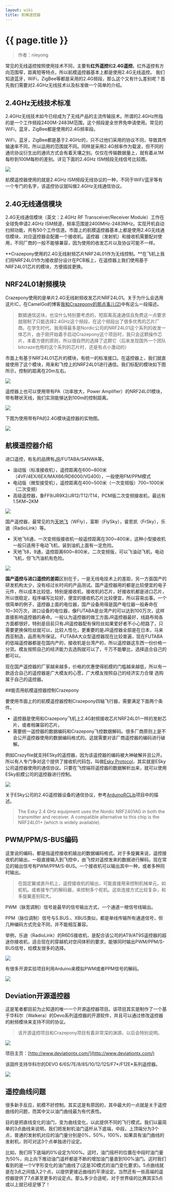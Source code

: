 ```yaml
---
layout: wiki
title: 航模遥控器
---
```


# {{ page.title }}

> 作者：nieyong

常见的无线遥控按照使用技术不同，主要有**红外遥控**和**2.4G遥控**。红外遥控有方向范围窄，距离短等特点，所以航模遥控器基本上都是使用2.4G无线遥控。 我们知道蓝牙，WiFi，ZigBee等都是采用的2.4G频段，那么这个又有什么差别呢？首先我们需要对2.4GHz无线技术以及标准做一个简单的介绍。

## 2.4GHz无线技术标准
2.4GHz无线技术如今已经成为了无线产品的主流传输技术。所谓的2.4GHz所指的是一个工作频段2400M-2483M范围，这个频段是全世界免申请使用。常见的WiFi，蓝牙，ZigBee都是使用的2.4G频率段。

WiFi，蓝牙，ZigBee都是基于2.4GHz的，只不过他们采用的协议不同，导致其传输速率不同，所以运用的范围就不同。同样是采用2.4G频率作为载波，但不同的通讯协议衍生出的通讯方式会有着天壤之别。仅仅在传输数据量上，就有着从1M每秒到100M每秒的差别。详见下面的2.4GHz ISM频段无线信号比较图。

![](/assets/img/2-4.gif)

航模遥控器使用的就是2.4GHz ISM频段无线协议的一种，不同于WiFi/蓝牙等有一个专门的名字，该遥控协议就叫做2.4GHz无线通信协议。

## 2.4G无线通信模块
2.4G无线通信模块（英文：2.4GHz RF Transceiver/Receiver Module）工作在全球免申请2.4GHz ISM频道，频率范围是2400MHz-2483MHz。实现开机自动扫频功能，共有50个工作信道。市面上的航模遥控器基本上都是使用2.4G无线通信模块，对应遥控器会配置一个接收机。遥控器（发射机）和接收机需要配对使用，不同厂商的一般不能够兼容，因为使用的收发芯片以及协议可能不一样。

**Crazepony使用的2.4G无线射频芯片NRF24L01作为无线控制。**在飞机上我们将NRF24L01作为接收部分设计在PCB板上，在遥控器上我们使用基于NRF24L01芯片的模块，方便插拔更换。

## NRF24L01射频模块
Crazepony使用的是单片2.4G无线射频收发芯片NRF24L01。关于为什么会选用这片IC，在CamelGo的博客[我和Crazepony的那点事儿(2)](http://www.crazepony.com/2014/05/29/story-with-crazepony-2.html)中有这么一段描述。

>数据通信这块，也没什么特别要考虑的，短距离高速通信且免费这一点要求就限制了只能选择2.4GHz这个频段，在这个频段出了很多优秀的芯片厂商。在学生时代，我用得最多是Nordic公司的NRF24L01这个系列的收发一体芯片，由于刚开始着手启动Crazepony这个项目时，我只会这颗操作芯片，本着方便的原则，所以很自然的选择了这颗它（后来发现国外一个团队bitcraze也用的这个系列的芯片时，还是有点小激动的）

市面上有基于NRF24L01芯片的模块，有统一的标准接口。在遥控器上，我们就直接使用了这个模块，用来和飞控上的NRF24L01进行通信。我们标配的模块如下图所示，控制的距离在20m左右。

![](/assets/img/rm-ctrl-7.jpg)

遥控器上也可以使用带有PA（功率放大，Power Amplifier）的NRF24L01模块，带有鞭状天线，我们实测能够达到100m的控制距离。

![](/assets/img/rm-ctrl-8.png)

下图为使用带有PA的2.4G模块遥控器的实物图。

![](/assets/img/antenna-3.jpg)

## 航模遥控器介绍

进口遥控，有名的品牌有[JR](http://www.jramericas.com/)/FUTABA/SANWA等。

* 油动版（标准接收机），遥控距离在600~800米（4VF/4EX/6EX/MAX66/RD6000/VG400），一般使用FM/PPM模式
* 电动版（微型接受机），遥控距离在400~500米（一次变频版）700~1000米（二次变频）
* 高级遥控器，象FF9/JR9X2/JR12/T12/T14，PCM版二次变频接收机，最远有1.5KM~2KM

![](/assets/img/rm-ctrl-2.jpg)

国产遥控器，最常见的为[天地飞](http://www.wflysz.com)（WFly），富斯（FlySky），睿思凯（FrSky），乐迪（RadioLink）等。

* 天地飞6通，一次变频版接收机一般遥控距离在300~400米，这种小型接收机一般只适用于电动飞机，装到油机上面有一定危险。
* 天地飞8，9通，遥控距离600~800米，二次变频版，可以飞油动飞机，电动飞机，但飞汽油机有危险。

![](/assets/img/rm-ctrl-3.jpg)

**国产遥控与进口遥控的差距**区别在于，一是无线电技术上的差距，另一方面国产的研发机构太少，没有经过长时间的产品测试。国产遥控器用的都是比较便宜的电子元件，所以成本比较低，特别是接收机，接收机的芯片，好接收机都是进口芯片，所以很稳定，程序编写比较好，便宜的接收机芯片比较便宜，所以容易出事。一个很简单的例子，遥控器上面的电位器，国产设备用得是国产电位器一般寿命在10~30万次，进口设备的电位器，像FUTABA是台湾产的可以达到100万次，这样直接影响遥控器的寿命。一般认为遥控器的做工方面JR遥控器最好，线路布局各方面都很好，特别是目前只有JR遥控器配有保险丝如果爱好者不小心短路了，只需要更换保险丝就可以，比较人性化，更重要的是JR遥控器全部是在日本，马来西亚制造，品质有所保证。 FUTABA大众型遥控器现在比较普遍，现在FUTABA的低端遥控器都是在国内产的，接收机是台湾产的，所以遥控器这东西一份价格一分货。模友按照自己的经济能力去选购就可以了，千万不能攀比，选择适合自己的都可以。

现在国产遥控器的厂家越来越多，价格的优惠使得航模的门槛越来越低，所以有一款适合自己的遥控器是广大模友的心愿，广大模友按照自己的经济实力合理 选购属于自己的遥控器。

##能否用航模遥控器控制Crazepony

要使用市面上的的航模遥控器控制Crazepony四轴飞行器，需要满足下面两个条件。

* 遥控器是使用和Crazepony飞机上2.4G射频接收芯片NRF24L01一样的发射芯片，或者相兼容的芯片。
* 需要统一遥控器的数据编码和Crazepony飞控数据解码。很多厂商原则上是不会公开遥控器使用的数据编码格式的。这就需要对该厂商遥控器的编码进行破解。

例如Crazyflie就支持ESky的遥控器，因为该遥控器的编码被大神破解并且公开。所以有人专门争对这个提供了接收机代码包，叫做[Esky Protocol](http://sourceforge.net/p/arduinorclib/wiki/Esky%20Radio/)，其实就是ESky公司遥控器使用的通信协议。只要在飞控端将遥控器的数据解析出来，就可以使用ESky航模公司的遥控器进行控制。

![](/assets/img/rm-ctrl-5.jpg)

关于ESky公司的2.4G遥控器设备的通信协议，参考[ArduinoRCLib](http://sourceforge.net/projects/arduinorclib/)项目中的描述。

> The Esky 2.4 GHz equipment uses the Nordic NRF2401AG in both the transmitter and receiver. A compatible alternative to this chip is the NRF24L01+ (which is widely available).


## PWM/PPM/S-BUS编码

这里说的编码，都是指遥控接收机输出的数据编码格式。对于多旋翼来说，遥控接收机的输出，一般直接输入到飞控中，由飞控对遥控发来的数据进行解码。现在常见的输出信号有PWM/PPM/S-BUS。一个接收机可以输出其中一种，或者多种同时输出。

> 在固定翼或直升机上，遥控接收机的输出，可能直接用来控制机械单元，如舵机。或者接专门的解码器，来控制多个舵机。这些连接方式比较复杂，和多旋翼差别较大。

PWM（脉宽调制）信号是最早的信号输出方式，一个通道一根信号线输出。

PPM（脉位调制）信号与S.BUS.、XBUS类似，都是单线传输所有通道信号，但几种编码方式完全不同，并不能相互兼容。

举例，乐迪（RadioLink）的R6DS接收机，是配合该公司的AT9/AT9S遥控器的超迷你接收机，适合现在的穿越机对空间体积的要求，能够同时输出PWM/PPM/S-BUS信号，给模友很多的选择。

![](/assets/img/r6ds-rx.jpg)

有很多开源实验项目利用Arduino来模拟PWM或者PPM信号的解码。

![](/assets/img/rm-ctrl-4.png)

## Deviation开源遥控器
这是笔者都目前为止知道的唯一一个开源遥控器项目。该项目其实是制作了一个基于华科尔（Walkera）的Devo系列遥控器的开源软件，并且可以通过修改遥控器的射频模块来支持不同的协议。

> 该开源遥控项目和Crazepony项目有着非常深的渊源，以后会特别说明。

![](/assets/img/deviationtx.png)

项目主页：[http://www.deviationtx.com/](http://www.deviationtx.com/)

该固件支持华科尔的DEVO 6/6S/7E/8/8S/10/12/12S/F7*/F12E*系列遥控器。

![](/assets/img/devo-10.jpg)


## 遥控曲线问题
很多新手反应，航模不好控制。其实这是有原因的，其中最大的一点就是关于遥控曲线的问题，而其中又以油门曲线最为有代表性。

目的是把直线变化的油门，变为曲线变化，以此提供不同的飞行模式。我们以最简单的3点曲线来说明，我们把发射机油门遥杆从下底端，中段，上顶端分为3个点，普通的发射机对应的油门量分别是0%，50%，100%，如果具有油门曲线的发射机，则可对这3个点单独进行设定。

比如，我们将下底端的0%设定为100%。这时，油门摇杆的位置在中段时油门量为50%，向上向下推动油门遥杆都是不断的增加油门量直到100%油门。这时我们看到的是一个V字形变化的油门曲线了(这是3D模式的油门变化要求)。5点曲线就是在3点之间插入2个点，以提供更接近曲线的平滑设定。当然还有一些高端的遥控器提供了7点甚至更多的设定点。那么多少合适呢，对于世界级的比赛其实5点或以上就已经足够了！
